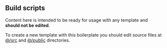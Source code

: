 ## Build scripts

Content here is intended to be ready for usage
with any template and **should not be edited**.

To create a new template with this boilerplate you should
edit source files at
[@/src](https://github.com/ecomclub/storefront-boilerplate/tree/master/src)
and
[@/public](https://github.com/ecomclub/storefront-boilerplate/tree/master/public)
directories.
